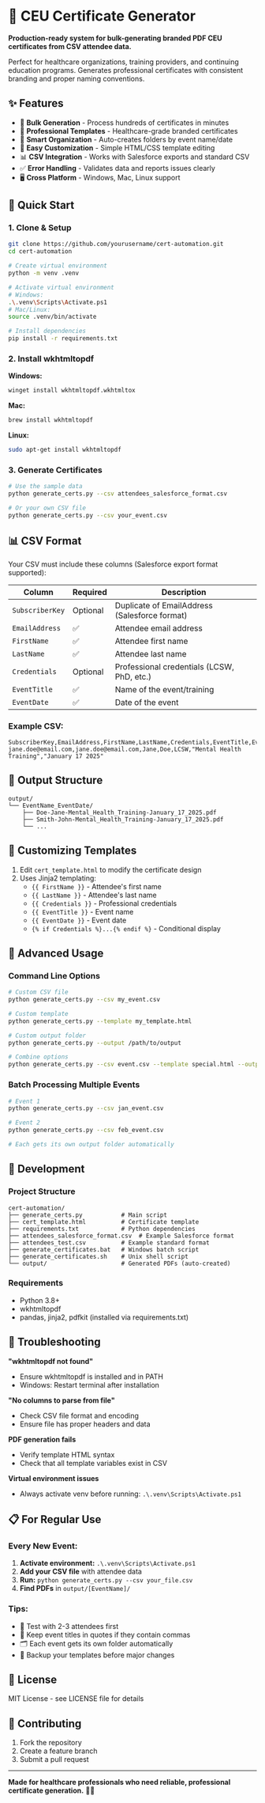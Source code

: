 # 🏥 CEU Certificate Generator

**Production-ready system for bulk-generating branded PDF CEU certificates from CSV attendee data.**

Perfect for healthcare organizations, training providers, and continuing education programs. Generates professional certificates with consistent branding and proper naming conventions.

## ✨ Features

- 🚀 **Bulk Generation** - Process hundreds of certificates in minutes
- 🎨 **Professional Templates** - Healthcare-grade branded certificates  
- 📁 **Smart Organization** - Auto-creates folders by event name/date
- 🔧 **Easy Customization** - Simple HTML/CSS template editing
- 📊 **CSV Integration** - Works with Salesforce exports and standard CSV
- ✅ **Error Handling** - Validates data and reports issues clearly
- 🖥️ **Cross Platform** - Windows, Mac, Linux support

## 🚀 Quick Start

### 1. Clone & Setup
```bash
git clone https://github.com/yourusername/cert-automation.git
cd cert-automation

# Create virtual environment
python -m venv .venv

# Activate virtual environment
# Windows:
.\.venv\Scripts\Activate.ps1
# Mac/Linux:
source .venv/bin/activate

# Install dependencies
pip install -r requirements.txt
```

### 2. Install wkhtmltopdf
**Windows:**
```bash
winget install wkhtmltopdf.wkhtmltox
```

**Mac:**
```bash
brew install wkhtmltopdf
```

**Linux:**
```bash
sudo apt-get install wkhtmltopdf
```

### 3. Generate Certificates
```bash
# Use the sample data
python generate_certs.py --csv attendees_salesforce_format.csv

# Or your own CSV file
python generate_certs.py --csv your_event.csv
```

## 📊 CSV Format

Your CSV must include these columns (Salesforce export format supported):

| Column | Required | Description |
|--------|----------|-------------|
| `SubscriberKey` | Optional | Duplicate of EmailAddress (Salesforce format) |
| `EmailAddress` | ✅ | Attendee email address |
| `FirstName` | ✅ | Attendee first name |
| `LastName` | ✅ | Attendee last name |
| `Credentials` | Optional | Professional credentials (LCSW, PhD, etc.) |
| `EventTitle` | ✅ | Name of the event/training |
| `EventDate` | ✅ | Date of the event |

### Example CSV:
```csv
SubscriberKey,EmailAddress,FirstName,LastName,Credentials,EventTitle,EventDate
jane.doe@email.com,jane.doe@email.com,Jane,Doe,LCSW,"Mental Health Training","January 17 2025"
```

## 📁 Output Structure

```
output/
└── EventName_EventDate/
    ├── Doe-Jane-Mental_Health_Training-January_17_2025.pdf
    ├── Smith-John-Mental_Health_Training-January_17_2025.pdf
    └── ...
```

## 🎨 Customizing Templates

1. Edit `cert_template.html` to modify the certificate design
2. Uses Jinja2 templating:
   - `{{ FirstName }}` - Attendee's first name
   - `{{ LastName }}` - Attendee's last name  
   - `{{ Credentials }}` - Professional credentials
   - `{{ EventTitle }}` - Event name
   - `{{ EventDate }}` - Event date
   - `{% if Credentials %}...{% endif %}` - Conditional display

## 🔧 Advanced Usage

### Command Line Options
```bash
# Custom CSV file
python generate_certs.py --csv my_event.csv

# Custom template
python generate_certs.py --template my_template.html

# Custom output folder
python generate_certs.py --output /path/to/output

# Combine options
python generate_certs.py --csv event.csv --template special.html --output event_certs
```

### Batch Processing Multiple Events
```bash
# Event 1
python generate_certs.py --csv jan_event.csv

# Event 2  
python generate_certs.py --csv feb_event.csv

# Each gets its own output folder automatically
```

## 🔨 Development

### Project Structure
```
cert-automation/
├── generate_certs.py           # Main script
├── cert_template.html          # Certificate template
├── requirements.txt            # Python dependencies
├── attendees_salesforce_format.csv  # Example Salesforce format
├── attendees_test.csv          # Example standard format
├── generate_certificates.bat   # Windows batch script
├── generate_certificates.sh    # Unix shell script
└── output/                     # Generated PDFs (auto-created)
```

### Requirements
- Python 3.8+
- wkhtmltopdf
- pandas, jinja2, pdfkit (installed via requirements.txt)

## 🚨 Troubleshooting

**"wkhtmltopdf not found"**
- Ensure wkhtmltopdf is installed and in PATH
- Windows: Restart terminal after installation

**"No columns to parse from file"**
- Check CSV file format and encoding
- Ensure file has proper headers and data

**PDF generation fails**
- Verify template HTML syntax
- Check that all template variables exist in CSV

**Virtual environment issues**
- Always activate venv before running: `.\.venv\Scripts\Activate.ps1`

## 📋 For Regular Use

### Every New Event:
1. **Activate environment:** `.\.venv\Scripts\Activate.ps1`
2. **Add your CSV file** with attendee data
3. **Run:** `python generate_certs.py --csv your_file.csv`
4. **Find PDFs** in `output/[EventName]/`

### Tips:
- 🧪 Test with 2-3 attendees first
- 📝 Keep event titles in quotes if they contain commas
- 🗂️ Each event gets its own folder automatically
- 💾 Backup your templates before major changes

## 📄 License

MIT License - see LICENSE file for details

## 🤝 Contributing

1. Fork the repository
2. Create a feature branch
3. Submit a pull request

---

**Made for healthcare professionals who need reliable, professional certificate generation.** 🏥✨ 